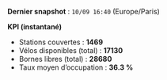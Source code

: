 **Dernier snapshot** : `10/09 16:40` (Europe/Paris)

**KPI (instantané)**

- Stations couvertes : **1469**
- Vélos disponibles (total) : **17130**
- Bornes libres (total) : **28680**
- Taux moyen d’occupation : **36.3 %**
